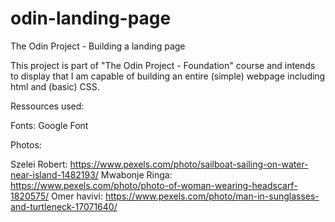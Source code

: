 # odin-landing-page
The Odin Project - Building a landing page

This project is part of "The Odin Project - Foundation" course and intends to display that I am capable of building an entire (simple) webpage including html and (basic) CSS.


Ressources used:

Fonts:
Google Font


Photos:

Szelei Robert: https://www.pexels.com/photo/sailboat-sailing-on-water-near-island-1482193/
Mwabonje Ringa: https://www.pexels.com/photo/photo-of-woman-wearing-headscarf-1820575/
Omer havivi: https://www.pexels.com/photo/man-in-sunglasses-and-turtleneck-17071640/